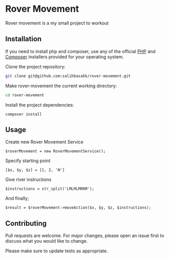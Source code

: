 # Rover Movement

Rover movement is a my small project to workout

## Installation

If you need to install php and composer, use any of the official [PHP](https://www.php.net/downloads.php) and 
[Composer](https://getcomposer.org/download/) installers provided for your operating system.

Clone the project repository:

```bash
git clone git@github.com:salihbasakk/rover-movement.git
```

Make rover-movement the current working directory:

```bash
cd rover-movement
```

Install the project dependencies:

```composer
composer install
```

## Usage

Create new Rover Movement Service

```
$roverMovement = new RoverMovementService();
```

Specify starting point

```
[$x, $y, $z] = [1, 2, 'N']  
```

Give river instructions

```
$instructions = str_split('LMLMLMRRM');
```

And finally;

```
$result = $roverMovement->moveAction($x, $y, $z, $instructions);
```

## Contributing
Pull requests are welcome. For major changes, please open an issue first to discuss what you would like to change.

Please make sure to update tests as appropriate.